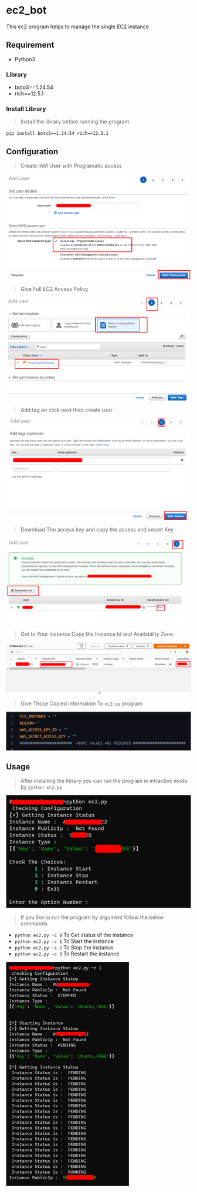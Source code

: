 # ec2_bot

This ec2 program helps to manage the single EC2 instance

## Requirement

* Python3

### Library

* boto3==1.24.54
* rich==12.5.1

### Install Library

> Install the library before running the program

`pip install boto3==1.24.54 rich==12.5.1`

## Configuration

> Create IAM User with Programatic access

![](assets/20220819_123645_image.png)

> Give Full EC2 Access Policy

![](assets/20220819_123820_image.png)

> Add tag an click next then create user

![](assets/20220819_124020_image.png)

> Download The access key and copy the access and secret Key

![](assets/20220819_124258_image.png)

> Got to Your Instance Copy the Instance Id and Availability Zone

![](assets/20220819_124604_image.png)

> Give Those Copied information To  `ec2.py` program

![](assets/20220819_125745_image.png)


## Usage

> After installing the library you can run the program in intractive mode by `python ec2.py`

![](assets/20220819_130157_image.png)

> If you like to run the program by argument follow the below commands

* `python ec2.py -c 0` To Get status of the instance
* `python ec2.py -c 1` To Start the instance
* `python ec2.py -c 2` To Stop the instance
* `python ec2.py -c 3` To Restart the instance

![](assets/20220819_130429_image.png)
